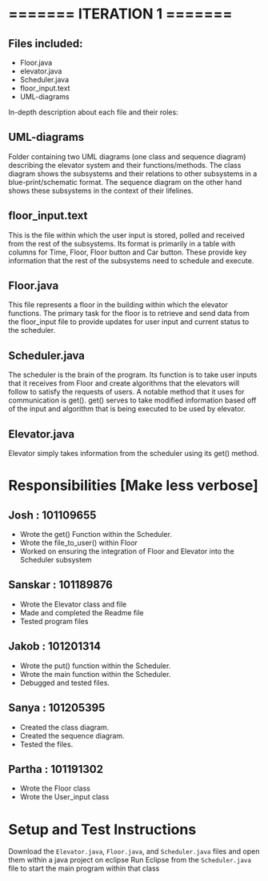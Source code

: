 # ======= ITERATION 1 =======

## Files included:
- Floor.java
- elevator.java
- Scheduler.java
- floor_input.text
- UML-diagrams

In-depth description about each file and their roles:

## UML-diagrams 
Folder containing two UML diagrams (one class and sequence diagram) describing the elevator system and their functions/methods. The class diagram shows the subsystems and their relations to other subsystems in a blue-print/schematic format. The sequence diagram on the other hand shows these subsystems in the context of their lifelines. 

## floor_input.text
This is the file within which the user input is stored, polled and received from the rest of the subsystems. Its format is primarily in a table with columns for Time, Floor, Floor button and Car button. These provide key information that the rest of the subsystems need to schedule and execute. 

## Floor.java
This file represents a floor in the building within which the elevator functions. The primary task for the floor is to retrieve and send data from the floor_input file to provide updates for user input and current status to the scheduler. 

## Scheduler.java
The scheduler is the brain of the program. Its function is to take user inputs that it receives from Floor and create algorithms that the elevators will follow to satisfy the requests of users. A notable method that it uses for communication is get(). get() serves to take modified information based off of the input and algorithm that is being executed to be used by elevator.

## Elevator.java
Elevator simply takes information from the scheduler using its get() method. 

# Responsibilities [Make less verbose]
## Josh : 101109655
  - Wrote the get() Function within the Scheduler. 
  - Wrote the file_to_user() within Floor 
  - Worked on ensuring the integration of Floor and Elevator into the Scheduler subsystem

## Sanskar : 101189876
  - Wrote the Elevator class and file
  - Made and completed the Readme file
  - Tested program files
## Jakob : 101201314
  - Wrote the put() function within the Scheduler. 
  - Wrote the main function within the Scheduler.
  - Debugged and tested files.

## Sanya : 101205395
  - Created the class diagram.
  - Created the sequence diagram.
  - Tested the files.

## Partha : 101191302
  - Wrote the Floor class
  - Wrote the User_input class

# Setup and Test Instructions
Download the `Elevator.java`, `Floor.java`, and `Scheduler.java` files and open them within a java project on eclipse
Run Eclipse from the `Scheduler.java` file to start the main program within that class

